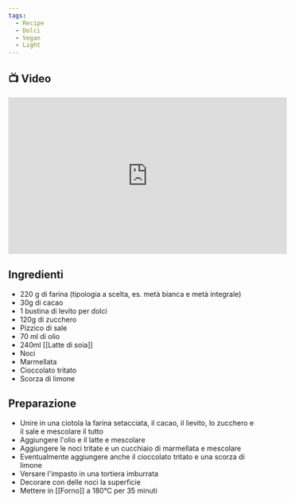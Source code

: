 ```yaml
---
tags:
  - Recipe
  - Dolci
  - Vegan
  - Light
---
```



## 📺 Video

<div class="iframe-container">
  <iframe width="560" height="315" src="https://www.youtube.com/embed/RXcLyKZN_tc" title="YouTube video player" frameborder="0" allow="accelerometer; autoplay; clipboard-write; encrypted-media; gyroscope; picture-in-picture" allowfullscreen></iframe>
</div>

## Ingredienti
* 220 g di farina (tipologia a scelta, es. metà bianca e metà integrale)
* 30g di cacao
* 1 bustina di levito per dolci
* 120g di zucchero
* Pizzico di sale
* 70 ml di olio
* 240ml [[Latte di soia]]
* Noci
* Marmellata
* Cioccolato tritato
* Scorza di limone

## Preparazione
* Unire in una ciotola la farina setacciata, il cacao, il lievito, lo zucchero e il sale e mescolare il tutto
* Aggiungere l'olio e il latte e mescolare
* Aggiungere le noci tritate e un cucchiaio di marmellata e mescolare
* Eventualmente aggiungere anche il cioccolato tritato e una scorza di limone
* Versare l'impasto in una tortiera imburrata
* Decorare con delle noci la superficie
* Mettere in [[Forno]] a 180°C per 35 minuti